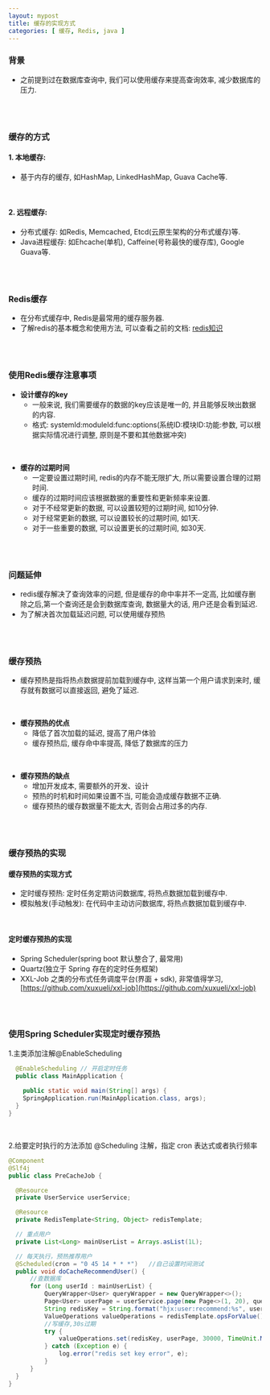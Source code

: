 ```yaml
---
layout: mypost
title: 缓存的实现方式
categories: [ 缓存, Redis, java ]
---
```


### 背景

- 之前提到过在数据库查询中, 我们可以使用缓存来提高查询效率, 减少数据库的压力.

<br>
<br>

### 缓存的方式

#### 1. 本地缓存:

- 基于内存的缓存, 如HashMap, LinkedHashMap, Guava Cache等.

<br>

#### 2. 远程缓存:

- 分布式缓存: 如Redis, Memcached, Etcd(云原生架构的分布式缓存)等.
- Java进程缓存: 如Ehcache(单机), Caffeine(号称最快的缓存库), Google Guava等.

<br>
<br>

### Redis缓存

- 在分布式缓存中, Redis是最常用的缓存服务器.
- 了解redis的基本概念和使用方法,
  可以查看之前的文档: [redis知识](https://han-gr.github.io/posts/2024/09/14/redis%E7%9F%A5%E8%AF%86.html)

<br>
<br>

### 使用Redis缓存注意事项

- **设计缓存的key**
    - 一般来说, 我们需要缓存的数据的key应该是唯一的, 并且能够反映出数据的内容.
    - 格式: systemId:moduleId:func:options(系统ID:模块ID:功能:参数, 可以根据实际情况进行调整,
      原则是不要和其他数据冲突)

<br>

- **缓存的过期时间**
    - 一定要设置过期时间, redis的内存不能无限扩大, 所以需要设置合理的过期时间.
    - 缓存的过期时间应该根据数据的重要性和更新频率来设置.
    - 对于不经常更新的数据, 可以设置较短的过期时间, 如10分钟.
    - 对于经常更新的数据, 可以设置较长的过期时间, 如1天.
    - 对于一些重要的数据, 可以设置更长的过期时间, 如30天.

<br>
<br>

### 问题延伸

- redis缓存解决了查询效率的问题, 但是缓存的命中率并不一定高, 比如缓存删除之后,第一个查询还是会到数据库查询, 数据量大的话,
  用户还是会看到延迟.
- 为了解决首次加载延迟问题, 可以使用缓存预热

<br>
<br>

### 缓存预热

- 缓存预热是指将热点数据提前加载到缓存中, 这样当第一个用户请求到来时, 缓存就有数据可以直接返回, 避免了延迟.

<br>

- **缓存预热的优点**
    - 降低了首次加载的延迟, 提高了用户体验
    - 缓存预热后, 缓存命中率提高, 降低了数据库的压力

<br>

- **缓存预热的缺点**
    - 增加开发成本, 需要额外的开发、设计
    - 预热的时机和时间如果设置不当, 可能会造成缓存数据不正确.
    - 缓存预热的缓存数据量不能太大, 否则会占用过多的内存.

<br>
<br>

### 缓存预热的实现

#### 缓存预热的实现方式

- 定时缓存预热: 定时任务定期访问数据库, 将热点数据加载到缓存中.
- 模拟触发(手动触发): 在代码中主动访问数据库, 将热点数据加载到缓存中.

<br>

#### 定时缓存预热的实现

- Spring Scheduler(spring boot 默认整合了, 最常用)
- Quartz(独立于 Spring 存在的定时任务框架)
- XXL-Job 之类的分布式任务调度平台(界面 + sdk),
  非常值得学习, [https://github.com/xuxueli/xxl-job](https://github.com/xuxueli/xxl-job)

<br>
<br>

### 使用Spring Scheduler实现定时缓存预热

1.主类添加注解@EnableScheduling

```java
  @EnableScheduling // 开启定时任务
  public class MainApplication {
  
    public static void main(String[] args) {
    SpringApplication.run(MainApplication.class, args);
  }
}
```

<br>

2.给要定时执行的方法添加 @Scheduling 注解，指定 cron 表达式或者执行频率

```java
@Component
@Slf4j
public class PreCacheJob {

  @Resource
  private UserService userService;

  @Resource
  private RedisTemplate<String, Object> redisTemplate;

  // 重点用户
  private List<Long> mainUserList = Arrays.asList(1L);

  // 每天执行，预热推荐用户
  @Scheduled(cron = "0 45 14 * * *")   //自己设置时间测试
  public void doCacheRecommendUser() {
      //查数据库
      for (Long userId : mainUserList) {
          QueryWrapper<User> queryWrapper = new QueryWrapper<>();
          Page<User> userPage = userService.page(new Page<>(1, 20), queryWrapper);
          String redisKey = String.format("hjx:user:recommend:%s", userId);
          ValueOperations valueOperations = redisTemplate.opsForValue();
          //写缓存,30s过期
          try {
              valueOperations.set(redisKey, userPage, 30000, TimeUnit.MILLISECONDS);
          } catch (Exception e) {
              log.error("redis set key error", e);
          }
      }
  }
}
``` 
    
